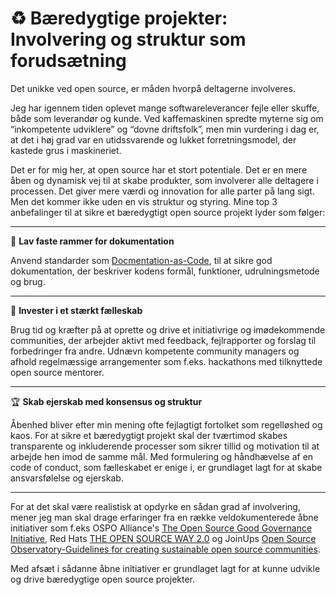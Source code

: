 # ♻️ Bæredygtige projekter: Involvering og struktur som forudsætning

Det unikke ved open source, er måden hvorpå deltagerne involveres. 

Jeg har igennem tiden oplevet mange softwareleverancer fejle eller skuffe, både som leverandør og kunde. Ved kaffemaskinen spredte myterne sig om “inkompetente udviklere” og “dovne driftsfolk”, men min vurdering i dag er, at det i høj grad var en utidssvarende og lukket forretningsmodel, der kastede grus i maskineriet.

Det er for mig her, at open source har et stort potentiale. Det er en mere åben og dynamisk vej til at skabe produkter, som involverer alle deltagere i processen. Det giver mere værdi og innovation for alle parter på lang sigt. 
Men det kommer ikke uden en vis struktur og styring. Mine top 3 anbefalinger til at sikre et bæredygtigt open source projekt lyder som følger:

---

📄 **Lav faste rammer for dokumentation**

Anvend standarder som [Docmentation-as-Code](https://www.writethedocs.org/guide/docs-as-code/), til at sikre god dokumentation, der beskriver kodens formål, funktioner, udrulningsmetode og brug. 

---

🤝 **Invester i et stærkt fælleskab** 

Brug tid og kræfter på at oprette og drive et initiativrige og imødekommende communities, der arbejder aktivt med feedback, fejlrapporter og forslag til forbedringer fra andre. Udnævn kompetente community managers og afhold regelmæssige arrangementer som f.eks. hackathons med tilknyttede open source mentorer.

---

🏆 **Skab ejerskab med konsensus og struktur**

Åbenhed bliver efter min mening ofte fejlagtigt fortolket som regelløshed og kaos. For at sikre et bæredygtigt projekt skal der tværtimod skabes transparente og inkluderende processer som sikrer tillid og motivation til at arbejde hen imod de samme mål. 
Med formulering og håndhævelse af en code of conduct, som fælleskabet er enige i, er grundlaget lagt for at skabe ansvarsfølelse og ejerskab.

---

For at det skal være realistisk at opdyrke en sådan grad af involvering, mener jeg man skal drage erfaringer fra en række veldokumenterede åbne initiativer som f.eks OSPO Alliance's [The Open Source Good Governance Initiative](https://ospo.zone/ggi/), Red Hats [THE OPEN SOURCE WAY 2.0](https://www.theopensourceway.org/the_open_source_way-guidebook-2.0.html) og JoinUps [Open Source Observatory-Guidelines for creating sustainable open source communities](https://joinup.ec.europa.eu/collection/open-source-observatory-osor/guidelines-creating-sustainable-open-source-communities). 

Med afsæt i sådanne åbne initiativer er grundlaget lagt for at kunne udvikle og drive bæredygtige open source projekter.
